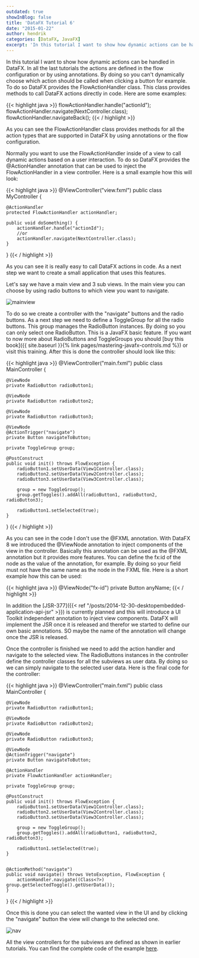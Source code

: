 ```yaml
---
outdated: true
showInBlog: false
title: 'DataFX Tutorial 6'
date: "2015-01-22"
author: hendrik
categories: [DataFX, JavaFX]
excerpt: 'In this tutorial I want to show how dynamic actions can be handled in DataFX.'
---
```

In this tutorial I want to show how dynamic actions can be handled in DataFX. In all the last tutorials the actions are defined in the flow configuration or by using annotations. By doing so you can't dynamically choose which action should be called when clicking a button for example. To do so DataFX provides the FlowActionHandler class. This class provides methods to call DataFX actions directly in code. Here are some examples:

{{< highlight java >}}
flowActionHandler.handle("actionId");
flowActionHandler.navigate(NextController.class);
flowActionHandler.navigateBack();
{{< / highlight >}}

As you can see the FlowActionHandler class provides methods for all the action types that are supported in DataFX by using annotations or the flow configuration.

Normally you want to use the FlowActionHandler inside of a view to call dynamic actions based on a user interaction. To do so DataFX provides the @ActionHandler annotation that can be used to inject the FlowActionHandler in a view controller. Here is a small example how this will look:

{{< highlight java >}}
@ViewController("view.fxml")
public class MyController {

    @ActionHandler
    protected FlowActionHandler actionHandler;

    public void doSomething() {
        actionHandler.handle("actionId");
        //or
        actionHandler.navigate(NextController.class);
    }
}
{{< / highlight >}}

As you can see it is really easy to call DataFX actions in code. As a next step we want to create a small application that uses this features.

Let's say we have a main view and 3 sub views. In the main view you can choose by using radio buttons to which view you want to navigate.

![mainview](/posts/guigarage-legacy/mainview.png)

To do so we create a controller with the "navigate" buttons and the radio buttons. As a next step we need to define a ToggleGroup for all the radio buttons. This group manages the RadioButton instances. By doing so you can only select one RadioButton. This is a JavaFX basic feature. If you want to now more about RadioButtons and ToggleGroups you should [buy this book]({{ site.baseurl }}{% link pages/mastering-javafx-controls.md %}) or visit this training. After this is done the controller should look like this:

{{< highlight java >}}
@ViewController("main.fxml")
public class MainController {

    @ViewNode
    private RadioButton radioButton1;

    @ViewNode
    private RadioButton radioButton2;

    @ViewNode
    private RadioButton radioButton3;

    @ViewNode
    @ActionTrigger("navigate")
    private Button navigateToButton;

    private ToggleGroup group;

    @PostConstruct
    public void init() throws FlowException {
        radioButton1.setUserData(View1Controller.class);
        radioButton2.setUserData(View2Controller.class);
        radioButton3.setUserData(View3Controller.class);

        group = new ToggleGroup();
        group.getToggles().addAll(radioButton1, radioButton2, radioButton3);

        radioButton1.setSelected(true);
    }
}
{{< / highlight >}}

As you can see in the code I don't use the @FXML annotation. With DataFX 8 we introduced the @ViewNode annotation to inject components of the view in the controller. Basically this annotation can be used as the @FXML annotation but it provides more features. You can define the fx:id of the node as the value of the annotation, for example. By doing so your field must not have the same name as the node in the FXML file. Here is a short example how this can be used:

{{< highlight java >}}
@ViewNode("fx-id")
private Button anyName;
{{< / highlight >}}

In addition the [JSR-377]({{< ref "/posts/2014-12-30-desktopembedded-application-api-jsr" >}}) is currently planned and this will introduce a UI Toolkit independent annotation to inject view components. DataFX will implement the JSR once it is released and therefor we started to define our own basic annotations. SO maybe the name of the annotation will change once the JSR is released.

Once the controller is finished we need to add the action handler and navigate to the selected view. The RadioButtons instances in the controller define the controller classes for all the subviews as user data. By doing so we can simply navigate to the selected user data. Here is the final code for the controller:

{{< highlight java >}}
@ViewController("main.fxml")
public class MainController {

    @ViewNode
    private RadioButton radioButton1;

    @ViewNode
    private RadioButton radioButton2;

    @ViewNode
    private RadioButton radioButton3;

    @ViewNode
    @ActionTrigger("navigate")
    private Button navigateToButton;

    @ActionHandler
    private FlowActionHandler actionHandler;

    private ToggleGroup group;

    @PostConstruct
    public void init() throws FlowException {
        radioButton1.setUserData(View1Controller.class);
        radioButton2.setUserData(View2Controller.class);
        radioButton3.setUserData(View3Controller.class);

        group = new ToggleGroup();
        group.getToggles().addAll(radioButton1, radioButton2, radioButton3);

        radioButton1.setSelected(true);
    }


    @ActionMethod("navigate")
    public void navigate() throws VetoException, FlowException {
        actionHandler.navigate((Class<?>) group.getSelectedToggle().getUserData());
    }
}
{{< / highlight >}}

Once this is done you can select the wanted view in the UI and by clicking the "navigate" button the view will change to the selected one.

![nav](/posts/guigarage-legacy/nav.png)

All the view controllers for the subviews are defined as shown in earlier tutorials. You can find the complete code of the example [here](https://bitbucket.org/datafx/datafx/src/0352a3543b378d8bd37a5f7f25d3137525e3a761/modules/tutorials/?at=default).
